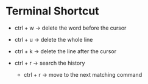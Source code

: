 # Terminal Shortcut

- ctrl + w &rarr; delete the word before the cursor
- ctrl + u &rarr; delete the whole line
- ctrl + k &rarr; delete the line after the cursor

- ctrl + r &rarr; search the history
    - ctrl + r &rarr; move to the next matching command


